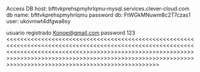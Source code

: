 Access DB
host: bfttvkprehspmyhrlqmu-mysql.services.clever-cloud.com
db name: bfttvkprehspmyhrlqmu
password db: FtWGkMNuwm8c2T7czas1
user: ukovmwt4dfgwa8sy

usuario registrado
Konoe@gmail.com
password
123
<<<<<<<<<<<<<<<<<<<<<<<<<<<<<<<<<<<<<<<<<<<<<<<<<<<<<<<<<<<<<<<<<<<<<<<<<<<<<<<<<<<<<<<<<<<<<<<<<<<<<<<<<<<<<<<<<<<<<<<<<<<<<<<<<<>>>>>>>>>>>>>>>>>>>>>>>>>>>>>>>>>>>>>>>>>>>>>>>>>>>>>>>>>>>>>>>>>>>>>>>>>>>>>>>>>>>>>>>>>>>>>>>>>>>>>>>>>>>>>>>>>>>>>>>>>>>>>>>>>>